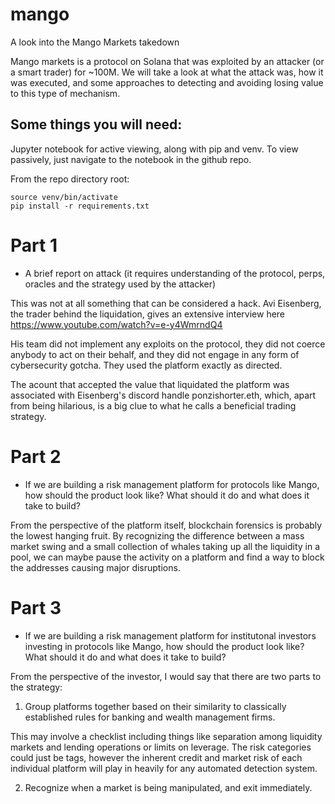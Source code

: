 # mango
A look into the Mango Markets takedown


Mango markets is a protocol on Solana that was exploited by an attacker (or a smart trader) for ~100M.  We will take a look at what the attack was, how it was executed, and some approaches to detecting and avoiding losing value to this type of mechanism.

## Some things you will need:

Jupyter notebook for active viewing, along with pip and venv.  To view passively, just navigate to the notebook in the github repo.

From the repo directory root:

    source venv/bin/activate
    pip install -r requirements.txt


# Part 1

* A brief report on attack (it requires understanding of the protocol, perps, oracles and the strategy used by the attacker)

This was not at all something that can be considered a hack.  Avi Eisenberg, the trader behind the liquidation, gives an extensive interview here https://www.youtube.com/watch?v=e-y4WmrndQ4

His team did not implement any exploits on the protocol, they did not coerce anybody to act on their behalf, and they did not engage in any form of cybersecurity gotcha.  They used the platform exactly as directed.

The acount that accepted the value that liquidated the platform was associated with Eisenberg's discord handle ponzishorter.eth, which, apart from being hilarious, is a big clue to what he calls a beneficial trading strategy.


# Part 2

* If we are building a risk management platform for protocols like Mango, how should the product look like? What should it do and what does it take to build?

From the perspective of the platform itself, blockchain forensics is probably the lowest hanging fruit.  By recognizing the difference between a mass market swing and a small collection of whales taking up all the liquidity in a pool, we can maybe pause the activity on a platform and find a way to block the addresses causing major disruptions.
# Part 3

* If we are building a risk management platform for institutonal investors investing in protocols like Mango, how should the product look like? What should it do and what does it take to build?

From the perspective of the investor, I would say that there are two parts to the strategy:

1. Group platforms together based on their similarity to classically established rules for banking and wealth management firms.

This may involve a checklist including things like separation among liquidity markets and lending operations or limits on leverage.  The risk categories could just be tags, however the inherent credit and market risk of each individual platform will play in heavily for any automated detection system.

2. Recognize when a market is being manipulated, and exit immediately.